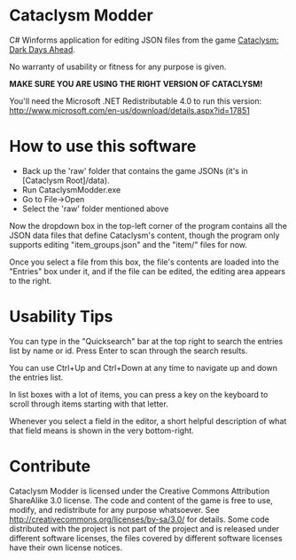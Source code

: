# Cataclysm Modder
C# Winforms application for editing JSON files from the game [Cataclysm: Dark Days Ahead](http://www.cataclysmdda.com/).

No warranty of usability or fitness for any purpose is given.

**MAKE SURE YOU ARE USING THE RIGHT VERSION OF CATACLYSM!**

You'll need the Microsoft .NET Redistributable 4.0 to run this version: http://www.microsoft.com/en-us/download/details.aspx?id=17851

# How to use this software

* Back up the 'raw' folder that contains the game JSONs (it's in [Cataclysm Root]/data).
* Run CataclysmModder.exe
* Go to File->Open
* Select the 'raw' folder mentioned above

Now the dropdown box in the top-left corner of the program contains all the JSON data files that define Cataclysm's content, though the program only supports editing "item_groups.json" and the "item/" files for now.

Once you select a file from this box, the file's contents are loaded into the "Entries" box under it, and if the file can be edited, the editing area appears to the right.

# Usability Tips
You can type in the "Quicksearch" bar at the top right to search the entries list by name or id. Press Enter to scan through the search results.

You can use Ctrl+Up and Ctrl+Down at any time to navigate up and down the entries list.

In list boxes with a lot of items, you can press a key on the keyboard to scroll through items starting with that letter.

Whenever you select a field in the editor, a short helpful description of what that field means is shown in the very bottom-right.

# Contribute
Cataclysm Modder is licensed under the Creative Commons Attribution ShareAlike 3.0 license. The code and content of the game is free to use, modify, and redistribute for any purpose whatsoever. See http://creativecommons.org/licenses/by-sa/3.0/ for details. Some code distributed with the project is not part of the project and is released under different software licenses, the files covered by different software licenses have their own license notices.